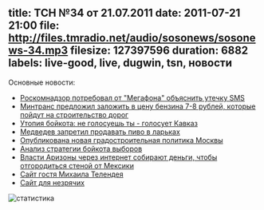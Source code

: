 title: ТСН №34 от 21.07.2011
date: 2011-07-21 21:00
file: http://files.tmradio.net/audio/sosonews/sosonews-34.mp3
filesize: 127397596
duration: 6882
labels: live-good, live, dugwin, tsn, новости
---
Основные новости:

<ul>
<li><a href="http://lenta.ru/news/2011/07/18/explainthis/">Роскомнадзор потребовал от "Мегафона" объяснить утечку SMS</a></li>
<li><a href="http://motor.ru/news/2011/07/15/fuel/">Минтранс предложил заложить в цену бензина 7-8 рублей, которые пойдут на строительство дорог</a></li>
<li><a href="http://www.gazeta.ru/comments/2011/07/13_x_3694321.shtml">Утопия бойкота: не голосуешь ты - голосует Кавказ</a></li>
<li><a href="http://www.itar-tass.com/c1/189018.html">Медведев запретил продавать пиво в ларьках</a></li>
<li><a href="http://txt.newsru.com/russia/19jul2011/moscow.html">Опубликована новая градостроительная политика Москвы</a></li>
<li><a href="http://gazeta.ru/comments/2011/07/13_x_3694321.shtml">Анализ стратегии бойкота выборов</a></li>
<li><a href="http://txt.newsru.com/world/20jul2011/wall.html">Власти Аризоны через интернет собирают деньги, чтобы отгородиться стеной от Мексики</a></li>
<li><a href="http://www.телендей.рф/">Сайт гостя Михаила Телендея</a></li>
<li><a href="http://www.tiflocomp.ru/">Сайт для незрячих</a></li>
</ul>

![статистика](http://files.tmradio.net/audio/sosonews/sosonews-34.png)

